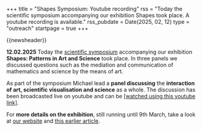 +++
title       = "Shapes Symposium: Youtube recording"
rss         = "Today the scientific symposium accompanying our exhibition Shapes took place. A youtube recording is available."
rss_pubdate = Date(2025, 02, 12)
type        = "outreach"
startpage   = true
+++

{{newsheader}}

**12.02.2025**
Today the [scientific symposium](https://epfl-pavilions.ch/en/events/shapes-symposium)
accompanying our exhibition **Shapes: Patterns in Art and Science** took place.
In three panels we discussed questions such as the mediation and communication
of mathematics and science by the means of art.

As part of the symposium Michael lead a **panel discussing**
the **interaction of art, scientific visualisation and science** as a whole.
The discussion has been broadcasted live on youtube
and can be [[watched using this youtube link]](https://www.youtube.com/watch?v=Q1bKNmgQz5w&t=17940s).

For **more details on the exhibition**, still running until 9th March,
take a look at [our website](https://epfl-pavilions.ch/en/exhibitions/shapes)
and [this earlier article](/news/2025/01/shapes/).
